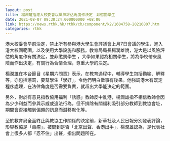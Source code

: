 ```yaml
---
layout: post
title: 楊潤雄指港大校委會以風險評估角度作決定　非懲罰學生
date: 2021-08-07 09:30:24.000000000 +08:00
link: https://news.rthk.hk/rthk/ch/component/k2/1604758-20210807.htm
categories: rthk
---
```


港大校委會早前決定，禁止所有參與港大學生會評議會上月7日會議的學生，進入港大校園範圍，以及使用大學設施和服務。教育局局長楊潤雄說，港大是以風險評估的角度作有關決定，並非懲罰學生 ，大學如果認為相關學生，將為學校帶來風險而作出決定，有關行為合情合理，尊重大學的決定。

楊潤雄在本台節目《星期六問責》表示，在教育過程中，輔導學生包括勸喻、解釋等，亦包括懲罰，要幫學生「學好」，令他們明白做事有後果。他強調港大有既定程序處理，在法律角度是否需要負責，就超出大學能決定的範圍。

另外，對於有意見指教協用福利「誘惑」教師反中亂港，楊潤雄指不相信教師會因為少少利益而參與示威或違法行為，但不排除有關福利吸引部分教師到教協會址，期間會否接觸到偏頗的訊息而潛移默化等。

至於教育局全面終止與教協工作關係的決定前，新華社及人民日報分別發表評論，形容教協是「毒瘤」，被問到是否「北京出聲、香港出手」，楊潤雄認為，是代表社會上很多人都「忍不住」出聲，指出問題所在。
